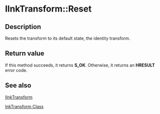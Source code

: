 # IInkTransform::Reset

## Description

Resets the transform to its default state, the identity transform.

## Return value

If this method succeeds, it returns **S_OK**. Otherwise, it returns an **HRESULT** error code.

## See also

[IInkTransform](https://learn.microsoft.com/windows/win32/api/msinkaut/nn-msinkaut-iinktransform)

[InkTransform Class](https://learn.microsoft.com/windows/desktop/tablet/inktransform-class)